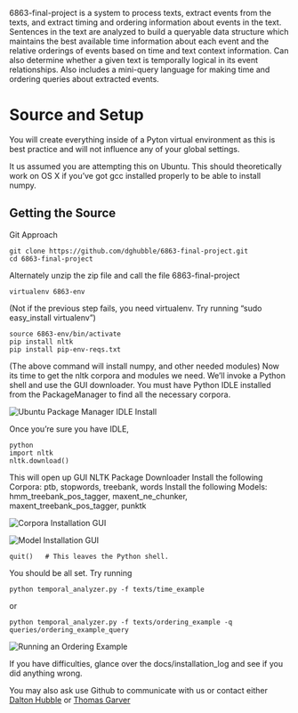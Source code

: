 
6863-final-project is a system to process texts, extract events from the texts, and extract timing and ordering information about events in the text. Sentences in the text are analyzed to build a queryable data structure which maintains the best available time information about each event and the relative orderings of events based on time and text context information. Can also determine whether a given text is temporally logical in its event relationships. Also includes a mini-query language for making time and ordering queries about extracted events.

Source and Setup
================

You will create everything inside of a Pyton virtual environment as this is best practice and will not influence any of your global settings.

It us assumed you are attempting this on Ubuntu. This should theoretically work on OS X if you’ve got gcc installed properly to be able to install numpy.

Getting the Source
------------------
Git Approach

    git clone https://github.com/dghubble/6863-final-project.git
    cd 6863-final-project

Alternately unzip the zip file and call the file 6863-final-project

    virtualenv 6863-env

(Not if the previous step fails, you need virtualenv. Try running “sudo easy_install virtualenv”)

    source 6863-env/bin/activate
    pip install nltk
    pip install pip-env-reqs.txt

(The above command will install numpy, and other needed modules)
Now its time to get the nltk corpora and modules we need. We’ll invoke a Python shell and use the GUI downloader. You must have Python IDLE installed from the PackageManager to find all the necessary corpora.

![Ubuntu Package Manager IDLE Install](https://raw.github.com/dghubble/6863-final-project/master/docs/img/idle_install.png "Package Manager Installation of IDLE")

Once you’re sure you have IDLE,

    python
    import nltk
    nltk.download()

This will open up GUI NLTK Package Downloader
Install the following Corpora: ptb, stopwords, treebank, words
Install the following Models: hmm_treebank_pos_tagger, maxent_ne_chunker, maxent_treebank_pos_tagger, punktk

![Corpora Installation GUI](https://raw.github.com/dghubble/6863-final-project/master/docs/img/corpora.png "Install Corpora")

![Model Installation GUI](https://raw.github.com/dghubble/6863-final-project/master/docs/img/models.png "Install Models")

    quit()   # This leaves the Python shell. 

You should be all set. Try running 

    python temporal_analyzer.py -f texts/time_example

or 

    python temporal_analyzer.py -f texts/ordering_example -q queries/ordering_example_query

![Running an Ordering Example](https://raw.github.com/dghubble/6863-final-project/master/docs/img/ordering_example_w_ref.png "Success")


If you have difficulties, glance over the docs/installation_log and see if you did anything wrong.

You may also ask use Github to communicate with us or contact either [Dalton Hubble](dghubble@gmail.com) or [Thomas Garver](tgarvz@gmail.com)

